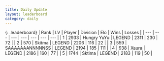 ```yaml
---
title: Daily Update
layout: leaderboard
category: daily
---
```


{: .leaderboard}
| Rank | LV | Player | Division | Elo | Wins | Losses |
| --- | --- | --- | --- | --- | --- | --- |
| <span data-change="0">1</span> | 2933 | <span title="ID: 164871">Hungry YuYu</span> | LEGEND | <span data-change="-12">2311</span> | <span data-change="4">230</span> | <span data-change="2">72</span> |
| <span data-change="1">2</span> | 570 | <span title="ID: 402846">Skitma</span> | LEGEND | <span data-change="0">2206</span> | <span data-change="0">116</span> | <span data-change="0">22</span> |
| <span data-change="1">3</span> | 559 | <span title="ID: 174294">SAAAAAAANNNNNSS</span> | LEGEND | <span data-change="41">2194</span> | <span data-change="13">185</span> | <span data-change="2">111</span> |
| <span data-change="1">4</span> | 938 | <span title="ID: 200908">Xaura</span> | LEGEND | <span data-change="36">2186</span> | <span data-change="6">160</span> | <span data-change="1">77</span> |
| <span data-change="4">5</span> | 1744 | <span title="ID: 353063">Sktima</span> | LEGEND | <span data-change="43">2183</span> | <span data-change="8">119</span> | <span data-change="2">50</span> |